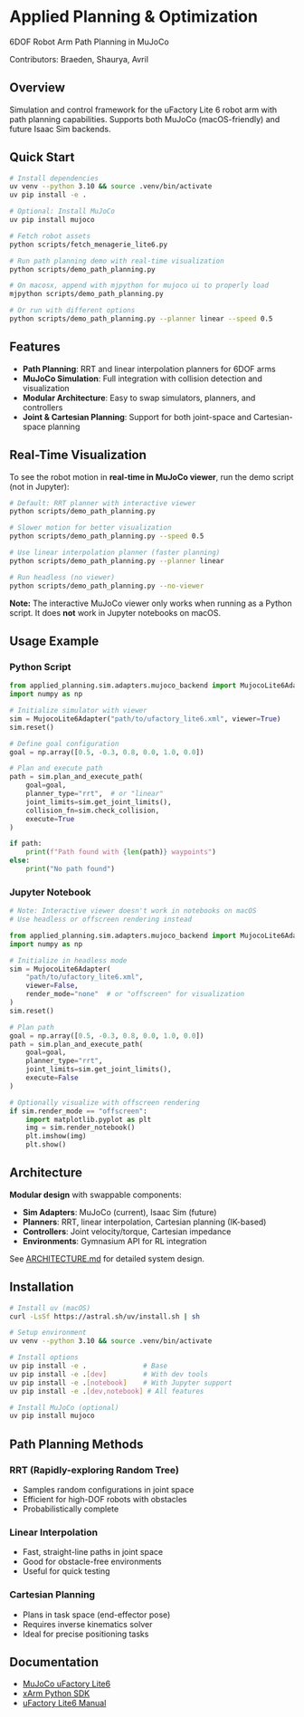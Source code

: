 # Applied Planning & Optimization

6DOF Robot Arm Path Planning in MuJoCo

Contributors: Braeden, Shaurya, Avril

## Overview

Simulation and control framework for the uFactory Lite 6 robot arm with path planning capabilities. Supports both MuJoCo (macOS-friendly) and future Isaac Sim backends.

## Quick Start

```bash
# Install dependencies
uv venv --python 3.10 && source .venv/bin/activate
uv pip install -e .

# Optional: Install MuJoCo
uv pip install mujoco

# Fetch robot assets
python scripts/fetch_menagerie_lite6.py

# Run path planning demo with real-time visualization
python scripts/demo_path_planning.py

# On macosx, append with mjpython for mujoco ui to properly load
mjpython scripts/demo_path_planning.py

# Or run with different options
python scripts/demo_path_planning.py --planner linear --speed 0.5
```

## Features

- **Path Planning**: RRT and linear interpolation planners for 6DOF arms
- **MuJoCo Simulation**: Full integration with collision detection and visualization
- **Modular Architecture**: Easy to swap simulators, planners, and controllers
- **Joint & Cartesian Planning**: Support for both joint-space and Cartesian-space planning

## Real-Time Visualization

To see the robot motion in **real-time in MuJoCo viewer**, run the demo script (not in Jupyter):

```bash
# Default: RRT planner with interactive viewer
python scripts/demo_path_planning.py

# Slower motion for better visualization
python scripts/demo_path_planning.py --speed 0.5

# Use linear interpolation planner (faster planning)
python scripts/demo_path_planning.py --planner linear

# Run headless (no viewer)
python scripts/demo_path_planning.py --no-viewer
```

**Note:** The interactive MuJoCo viewer only works when running as a Python script. It does **not** work in Jupyter notebooks on macOS.

## Usage Example

### Python Script
```python
from applied_planning.sim.adapters.mujoco_backend import MujocoLite6Adapter
import numpy as np

# Initialize simulator with viewer
sim = MujocoLite6Adapter("path/to/ufactory_lite6.xml", viewer=True)
sim.reset()

# Define goal configuration
goal = np.array([0.5, -0.3, 0.8, 0.0, 1.0, 0.0])

# Plan and execute path
path = sim.plan_and_execute_path(
    goal=goal,
    planner_type="rrt",  # or "linear"
    joint_limits=sim.get_joint_limits(),
    collision_fn=sim.check_collision,
    execute=True
)

if path:
    print(f"Path found with {len(path)} waypoints")
else:
    print("No path found")
```

### Jupyter Notebook
```python
# Note: Interactive viewer doesn't work in notebooks on macOS
# Use headless or offscreen rendering instead

from applied_planning.sim.adapters.mujoco_backend import MujocoLite6Adapter
import numpy as np

# Initialize in headless mode
sim = MujocoLite6Adapter(
    "path/to/ufactory_lite6.xml",
    viewer=False,
    render_mode="none"  # or "offscreen" for visualization
)
sim.reset()

# Plan path
goal = np.array([0.5, -0.3, 0.8, 0.0, 1.0, 0.0])
path = sim.plan_and_execute_path(
    goal=goal,
    planner_type="rrt",
    joint_limits=sim.get_joint_limits(),
    execute=False
)

# Optionally visualize with offscreen rendering
if sim.render_mode == "offscreen":
    import matplotlib.pyplot as plt
    img = sim.render_notebook()
    plt.imshow(img)
    plt.show()
```

## Architecture

**Modular design** with swappable components:
- **Sim Adapters**: MuJoCo (current), Isaac Sim (future)
- **Planners**: RRT, linear interpolation, Cartesian planning (IK-based)
- **Controllers**: Joint velocity/torque, Cartesian impedance
- **Environments**: Gymnasium API for RL integration

See [ARCHITECTURE.md](ARCHITECTURE.md) for detailed system design.

## Installation

```bash
# Install uv (macOS)
curl -LsSf https://astral.sh/uv/install.sh | sh

# Setup environment
uv venv --python 3.10 && source .venv/bin/activate

# Install options
uv pip install -e .              # Base
uv pip install -e .[dev]         # With dev tools
uv pip install -e .[notebook]    # With Jupyter support
uv pip install -e .[dev,notebook] # All features

# Install MuJoCo (optional)
uv pip install mujoco
```

## Path Planning Methods

### RRT (Rapidly-exploring Random Tree)
- Samples random configurations in joint space
- Efficient for high-DOF robots with obstacles
- Probabilistically complete

### Linear Interpolation
- Fast, straight-line paths in joint space
- Good for obstacle-free environments
- Useful for quick testing

### Cartesian Planning
- Plans in task space (end-effector pose)
- Requires inverse kinematics solver
- Ideal for precise positioning tasks

## Documentation

- [MuJoCo uFactory Lite6](https://github.com/google-deepmind/mujoco_menagerie/tree/main/ufactory_lite6)
- [xArm Python SDK](https://github.com/xArm-Developer/xArm-Python-SDK)
- [uFactory Lite6 Manual](https://cdn.robotshop.com/media/U/Ufa/RB-Ufa-32/pdf/ufactory-lite-6-user-manual.pdf)
